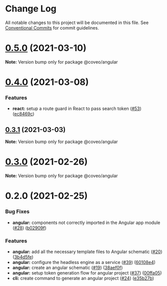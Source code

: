 # Change Log

All notable changes to this project will be documented in this file.
See [Conventional Commits](https://conventionalcommits.org) for commit guidelines.

# [0.5.0](https://github.com/coveo/cli/compare/v0.4.0...v0.5.0) (2021-03-10)

**Note:** Version bump only for package @coveo/angular





# [0.4.0](https://github.com/coveo/cli/compare/v0.3.2...v0.4.0) (2021-03-08)


### Features

* **react:** setup a route guard in React to pass search token ([#53](https://github.com/coveo/cli/issues/53)) ([ec8469c](https://github.com/coveo/cli/commit/ec8469c9631f25f61345311f2a1ac2acde39895b))





## [0.3.1](https://github.com/coveo/cli/compare/v0.3.0...v0.3.1) (2021-03-03)

**Note:** Version bump only for package @coveo/angular





# [0.3.0](https://github.com/coveo/cli/compare/v0.2.0...v0.3.0) (2021-02-26)

**Note:** Version bump only for package @coveo/angular

# 0.2.0 (2021-02-25)

### Bug Fixes

- **angular:** components not correctly imported in the Angular app module ([#28](https://github.com/coveo/cli/issues/28)) ([b02909f](https://github.com/coveo/cli/commit/b02909fe0b5ec43ea718420058619959ec7f5d6f))

### Features

- **angular:** add all the necessary template files to Angular schematic ([#20](https://github.com/coveo/cli/issues/20)) ([3b4d5fe](https://github.com/coveo/cli/commit/3b4d5feec653525f400bb4f62522238264533d18))
- **angular:** configure the headless engine as a service ([#39](https://github.com/coveo/cli/issues/39)) ([60108e4](https://github.com/coveo/cli/commit/60108e4b959464d946d2f7a5de26193f89fe7b1d))
- **angular:** create an angular schematic ([#19](https://github.com/coveo/cli/issues/19)) ([38aef0f](https://github.com/coveo/cli/commit/38aef0fd358d8b8b6252f7e6bcdd02e58f2323fa))
- **angular:** setup token generation flow for angular project ([#37](https://github.com/coveo/cli/issues/37)) ([00ffa05](https://github.com/coveo/cli/commit/00ffa05d2572e0a0f9b9dc71552e569b3807bca7))
- **cli:** create command to generate an angular project ([#24](https://github.com/coveo/cli/issues/24)) ([e35b27b](https://github.com/coveo/cli/commit/e35b27b8f7a3ef03be10cf9ce3d6fb5d154328e5))
